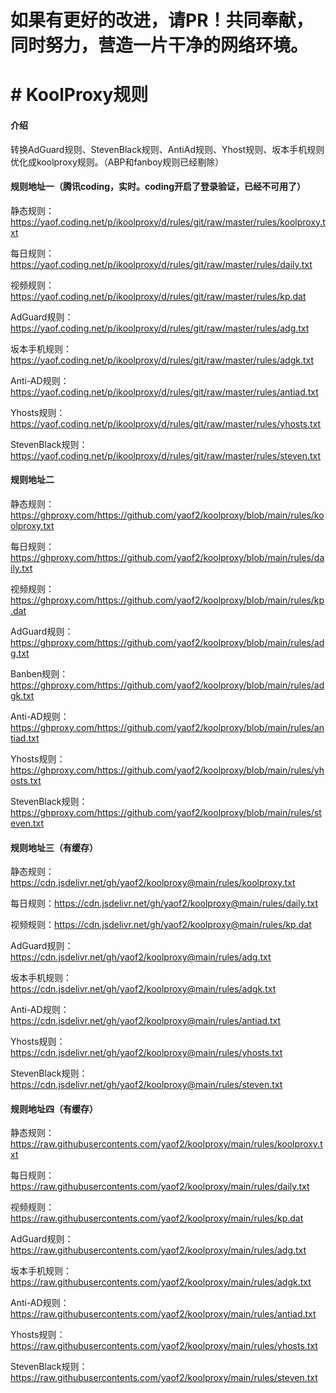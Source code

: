 
# 如果有更好的改进，请PR！共同奉献，同时努力，营造一片干净的网络环境。

# # KoolProxy规则

#### 介绍
转换AdGuard规则、StevenBlack规则、AntiAd规则、Yhost规则、坂本手机规则优化成koolproxy规则。（ABP和fanboy规则已经剔除）


#### 规则地址一（腾讯coding，实时。coding开启了登录验证，已经不可用了）

静态规则：https://yaof.coding.net/p/ikoolproxy/d/rules/git/raw/master/rules/koolproxy.txt

每日规则：https://yaof.coding.net/p/ikoolproxy/d/rules/git/raw/master/rules/daily.txt

视频规则：https://yaof.coding.net/p/ikoolproxy/d/rules/git/raw/master/rules/kp.dat

AdGuard规则：https://yaof.coding.net/p/ikoolproxy/d/rules/git/raw/master/rules/adg.txt 

坂本手机规则：https://yaof.coding.net/p/ikoolproxy/d/rules/git/raw/master/rules/adgk.txt

Anti-AD规则：https://yaof.coding.net/p/ikoolproxy/d/rules/git/raw/master/rules/antiad.txt

Yhosts规则：https://yaof.coding.net/p/ikoolproxy/d/rules/git/raw/master/rules/yhosts.txt

StevenBlack规则：https://yaof.coding.net/p/ikoolproxy/d/rules/git/raw/master/rules/steven.txt


#### 规则地址二

静态规则：https://ghproxy.com/https://github.com/yaof2/koolproxy/blob/main/rules/koolproxy.txt

每日规则：https://ghproxy.com/https://github.com/yaof2/koolproxy/blob/main/rules/daily.txt

视频规则：https://ghproxy.com/https://github.com/yaof2/koolproxy/blob/main/rules/kp.dat

AdGuard规则：https://ghproxy.com/https://github.com/yaof2/koolproxy/blob/main/rules/adg.txt 

Banben规则：https://ghproxy.com/https://github.com/yaof2/koolproxy/blob/main/rules/adgk.txt

Anti-AD规则：https://ghproxy.com/https://github.com/yaof2/koolproxy/blob/main/rules/antiad.txt

Yhosts规则：https://ghproxy.com/https://github.com/yaof2/koolproxy/blob/main/rules/yhosts.txt

StevenBlack规则：https://ghproxy.com/https://github.com/yaof2/koolproxy/blob/main/rules/steven.txt


#### 规则地址三（有缓存）

静态规则：https://cdn.jsdelivr.net/gh/yaof2/koolproxy@main/rules/koolproxy.txt

每日规则：https://cdn.jsdelivr.net/gh/yaof2/koolproxy@main/rules/daily.txt

视频规则：https://cdn.jsdelivr.net/gh/yaof2/koolproxy@main/rules/kp.dat

AdGuard规则：https://cdn.jsdelivr.net/gh/yaof2/koolproxy@main/rules/adg.txt 

坂本手机规则：https://cdn.jsdelivr.net/gh/yaof2/koolproxy@main/rules/adgk.txt

Anti-AD规则：https://cdn.jsdelivr.net/gh/yaof2/koolproxy@main/rules/antiad.txt

Yhosts规则：https://cdn.jsdelivr.net/gh/yaof2/koolproxy@main/rules/yhosts.txt

StevenBlack规则：https://cdn.jsdelivr.net/gh/yaof2/koolproxy@main/rules/steven.txt



#### 规则地址四（有缓存）

静态规则：https://raw.githubusercontents.com/yaof2/koolproxy/main/rules/koolproxy.txt

每日规则：https://raw.githubusercontents.com/yaof2/koolproxy/main/rules/daily.txt

视频规则：https://raw.githubusercontents.com/yaof2/koolproxy/main/rules/kp.dat

AdGuard规则：https://raw.githubusercontents.com/yaof2/koolproxy/main/rules/adg.txt 

坂本手机规则：https://raw.githubusercontents.com/yaof2/koolproxy/main/rules/adgk.txt

Anti-AD规则：https://raw.githubusercontents.com/yaof2/koolproxy/main/rules/antiad.txt

Yhosts规则：https://raw.githubusercontents.com/yaof2/koolproxy/main/rules/yhosts.txt

StevenBlack规则：https://raw.githubusercontents.com/yaof2/koolproxy/main/rules/steven.txt

